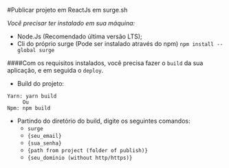 #Publicar projeto em ReactJs em surge.sh

*Você precisar ter instalado em sua máquina:*
- Node.Js (Recomendado última versão LTS);
- Cli do próprio surge (Pode ser instalado através do npm)
`npm install --global surge`

####Com os requisitos instalados, você precisa fazer o `build` da sua aplicação, e em seguida o `deploy`.

- Build do projeto:
```
Yarn: yarn build
     Ou
Npm: npm build
```

- Partindo do diretório do build, digite os seguintes comandos:
    - `surge`
    - `{seu_email}`
    - `{sua_senha}` 
	- `{path from project (folder of publish)}`
    - `{seu_dominio (without http/https)}`